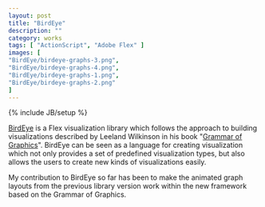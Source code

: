 ```yaml
---
layout: post
title: "BirdEye"
description: ""
category: works
tags: [ "ActionScript", "Adobe Flex" ]
images: [ 
"BirdEye/birdeye-graphs-3.png",
"BirdEye/birdeye-graphs-4.png",
"BirdEye/birdeye-graphs-1.png",
"BirdEye/birdeye-graphs-2.png"
]
---
```

{% include JB/setup %}

[BirdEye](http://code.google.com/p/birdeye/) is a Flex visualization library which follows the approach to building visualizations described by Leeland Wilkinson in his book "[Grammar of Graphics](http://www.amazon.com/Grammar-Graphics-Statistics-Computing/dp/0387245448)". BirdEye can be seen as a language for creating visualization which not only provides a set of predefined visualization types, but also allows the users to create new kinds of visualizations easily.

My contribution to BirdEye so far has been to make the animated graph layouts from the previous library version work within the new framework based on the Grammar of Graphics.
